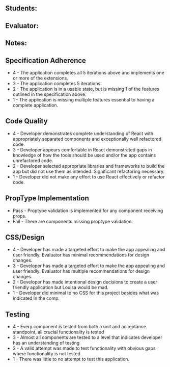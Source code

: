 ## Students:
## Evaluator:
## Notes: 

## Specification Adherence
- 4 - The application completes all 5 iterations above and implements one or more of the extensions.
- 3 - The application completes 5 iterations.
- 2 - The application is in a usable state, but is missing 1 of the features outlined in the specification above.
- 1 - The application is missing multiple features essential to having a complete application.

## Code Quality
- 4 - Developer demonstrates complete understanding of React with appropriately separated components and exceptionally well refactored code.
- 3 - Developer appears comfortable in React demonstrated gaps in knowledge of how the tools should be used and/or the app contains unrefactored code.
- 2 - Developer selected appropriate libraries and frameworks to build the app but did not use them as intended. Significant refactoring necessary.
- 1 - Developer did not make any effort to use React effectively or refactor code.

## PropType Implementation

- Pass - Proptype validation is implemented for any component receiving props.
- Fail - There are components missing proptype validation.

## CSS/Design
- 4 - Developer has made a targeted effort to make the app appealing and user friendly. Evaluator has minimal recommendations for design changes.
- 3 - Developer has made a targeted effort to make the app appealing and user friendly. Evaluator has multiple recommendations for design changes.
- 2 - Developer has made intentional design decisions to create a user friendly application but Louisa would be mad.
- 1 - Developer did minimal to no CSS for this project besides what was indicated in the comp.

## Testing
- 4 - Every component is tested from both a unit and acceptance standpoint, all crucial functionality is tested
- 3 - Almost all components are tested to a level that indicates developer has an understanding of testing
- 2 - A valid attempt was made to test functionality with obvious gaps where functionality is not tested
- 1 - There was little to no attempt to test this application.
